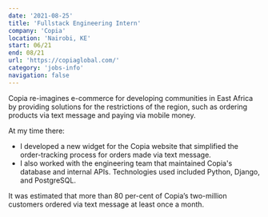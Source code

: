 ```yaml
---
date: '2021-08-25'
title: 'Fullstack Engineering Intern'
company: 'Copia'
location: 'Nairobi, KE'
start: 06/21
end: 08/21
url: 'https://copiaglobal.com/'
category: 'jobs-info'
navigation: false
---
```


Copia re-imagines e-commerce for developing communities in East Africa
by providing solutions for the restrictions of the region,
such as ordering products via text message and paying via mobile money. 

At my time there:

- I developed a new widget for the Copia website that
  simplified the order-tracking process for orders
  made via text message.
- I also worked with the engineering team that maintained
  Copia's database and internal APIs.
  Technologies used included Python, Django, and PostgreSQL.

It was estimated that more than 80 per-cent of Copia’s
two-million customers ordered via text message
at least once a month.

